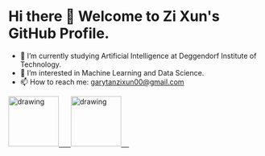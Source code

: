 # Hi there 👋 Welcome to Zi Xun's GitHub Profile.
- 🔭 I’m currently studying Artificial Intelligence at Deggendorf Institute of Technology.
- 🌱 I’m interested in Machine Learning and Data Science.
- 📫 How to reach me: garytanzixun00@gmail.com

<a href="https://www.linkedin.com/in/zi-xun-tan/"><img src="https://res.cloudinary.com/importdata/image/upload/v1595012354/linkedin_t9qiwy.png" alt="drawing" width="100"/> &nbsp;&nbsp;&nbsp;&nbsp;
<a href="https://www.youtube.com/@garytanzx"><img src="https://res.cloudinary.com/importdata/image/upload/v1595012354/yt_logo_jjgys4.png" alt="drawing" width="100"/>&nbsp;&nbsp;&nbsp;&nbsp;


<!--
**Gary0417/Gary0417** is a ✨ _special_ ✨ repository because its `README.md` (this file) appears on your GitHub profile.

Here are some ideas to get you started:

- 🔭 I’m currently working on ...
- 🌱 I’m currently learning ...
- 👯 I’m looking to collaborate on ...
- 🤔 I’m looking for help with ...
- 💬 Ask me about ...
- 📫 How to reach me: ...
- 😄 Pronouns: ...
- ⚡ Fun fact: ...
-->

